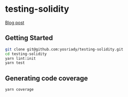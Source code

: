 # testing-solidity

[Blog post](https://yos.io/2020/07/09/testing-smart-contracts/)

## Getting Started

```bash
git clone git@github.com:yosriady/testing-solidity.git
cd testing-solidity
yarn lint:init
yarn test
```

## Generating code coverage

```bash
yarn coverage
```